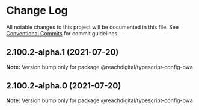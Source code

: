 # Change Log

All notable changes to this project will be documented in this file.
See [Conventional Commits](https://conventionalcommits.org) for commit guidelines.

## 2.100.2-alpha.1 (2021-07-20)

**Note:** Version bump only for package @reachdigital/typescript-config-pwa





## 2.100.2-alpha.0 (2021-07-20)

**Note:** Version bump only for package @reachdigital/typescript-config-pwa

